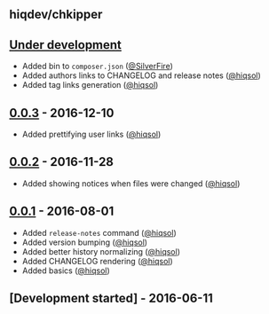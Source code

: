hiqdev/chkipper
---------------

## [Under development]

- Added bin to `composer.json` ([@SilverFire])
- Added authors links to CHANGELOG and release notes ([@hiqsol])
- Added tag links generation ([@hiqsol])

## [0.0.3] - 2016-12-10

- Added prettifying user links ([@hiqsol])

## [0.0.2] - 2016-11-28

- Added showing notices when files were changed ([@hiqsol])

## [0.0.1] - 2016-08-01

- Added `release-notes` command ([@hiqsol])
- Added version bumping ([@hiqsol])
- Added better history normalizing ([@hiqsol])
- Added CHANGELOG rendering ([@hiqsol])
- Added basics ([@hiqsol])

## [Development started] - 2016-06-11

[@hiqsol]: https://github.com/hiqsol
[sol@hiqdev.com]: https://github.com/hiqsol
[@SilverFire]: https://github.com/SilverFire
[d.naumenko.a@gmail.com]: https://github.com/SilverFire
[Under development]: https://github.com/hiqdev/chkipper/compare/0.0.3...HEAD
[0.0.3]: https://github.com/hiqdev/chkipper/compare/0.0.2...0.0.3
[0.0.2]: https://github.com/hiqdev/chkipper/compare/0.0.1...0.0.2
[0.0.1]: https://github.com/hiqdev/chkipper/releases/tag/0.0.1
